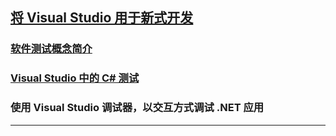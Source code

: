 ## [将 Visual Studio 用于新式开发](https://learn.microsoft.com/zh-cn/training/paths/visual-studio/)
### [软件测试概念简介](IntroTesting.md)
### [Visual Studio 中的 C# 测试](TestingInVS/README.md)
### 使用 Visual Studio 调试器，以交互方式调试 .NET 应用

---
